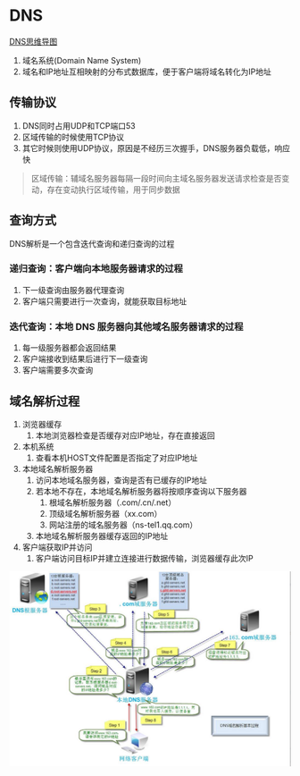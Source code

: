 # DNS

[DNS思维导图](./mind/02-DNS.html)

1. 域名系统(Domain Name System)
2. 域名和IP地址互相映射的分布式数据库，便于客户端将域名转化为IP地址

## 传输协议

1. DNS同时占用UDP和TCP端口53
2. 区域传输的时候使用TCP协议
3. 其它时候则使用UDP协议，原因是不经历三次握手，DNS服务器负载低，响应快

> 区域传输：辅域名服务器每隔一段时间向主域名服务器发送请求检查是否变动，存在变动执行区域传输，用于同步数据

## 查询方式

DNS解析是一个包含迭代查询和递归查询的过程

### 递归查询：客户端向本地服务器请求的过程

1. 下一级查询由服务器代理查询
2. 客户端只需要进行一次查询，就能获取目标地址

### 迭代查询：本地 DNS 服务器向其他域名服务器请求的过程

1. 每一级服务器都会返回结果
2. 客户端接收到结果后进行下一级查询
3. 客户端需要多次查询

## 域名解析过程

1. 浏览器缓存
   1. 本地浏览器检查是否缓存对应IP地址，存在直接返回
2. 本机系统
   1. 查看本机HOST文件配置是否指定了对应IP地址
3. 本地域名解析服务器
   1. 访问本地域名服务器，查询是否有已缓存的IP地址
   2. 若本地不存在，本地域名解析服务器将按顺序查询以下服务器
      1. 根域名解析服务器（.com/.cn/.net）
      2. 顶级域名解析服务器（xx.com）
      3. 网站注册的域名服务器（ns-tel1.qq.com）
   3. 本地域名解析服务器缓存返回的IP地址
4. 客户端获取IP并访问
   1. 客户端访问目标IP并建立连接进行数据传输，浏览器缓存此次IP

![DNS域名解析过程](assets/02-DNS域名解析过程.png)

